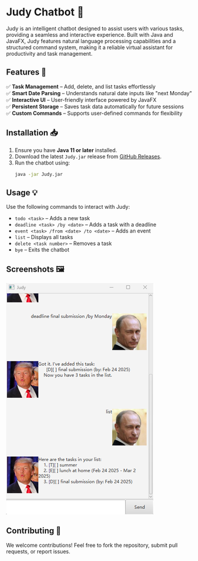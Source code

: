 # Judy Chatbot 🤖

Judy is an intelligent chatbot designed to assist users with various tasks, 
providing a seamless and interactive experience. Built with Java and JavaFX, 
Judy features natural language processing capabilities and a structured 
command system, making it a reliable virtual assistant for productivity 
and task management.

## Features 🚀

✅ **Task Management** – Add, delete, and list tasks effortlessly  
✅ **Smart Date Parsing** – Understands natural date inputs like "next Monday"  
✅ **Interactive UI** – User-friendly interface powered by JavaFX  
✅ **Persistent Storage** – Saves task data automatically for future sessions  
✅ **Custom Commands** – Supports user-defined commands for flexibility  

## Installation 📥

1. Ensure you have **Java 11 or later** installed.  
2. Download the latest `Judy.jar` release from [GitHub Releases](https://github.com/ki1r0/ip/releases/tag/A-Release).  
3. Run the chatbot using:  
   ```sh
   java -jar Judy.jar
   ```

## Usage 💡

Use the following commands to interact with Judy:

- `todo <task>` – Adds a new task  
- `deadline <task> /by <date>` – Adds a task with a deadline  
- `event <task> /from <date> /to <date>` – Adds an event  
- `list` – Displays all tasks  
- `delete <task number>` – Removes a task  
- `bye` – Exits the chatbot  

## Screenshots 🖼️

![Judy UI](docs/Ui.png)

## Contributing 👥

We welcome contributions! Feel free to fork the repository, submit pull requests, 
or report issues.


